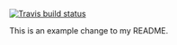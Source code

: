   <!-- badges: start -->
  [![Travis build status](https://travis-ci.com/harperzhu/projectpackage.svg?branch=master)](https://travis-ci.com/harperzhu/projectpackage)
  <!-- badges: end -->
This is an example change to my README.
